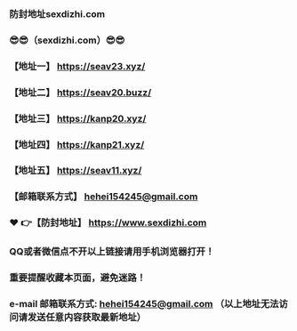### 防封地址sexdizhi.com
### :sunglasses::sunglasses:（sexdizhi.com）:sunglasses::sunglasses:
### 【地址一】  https://seav23.xyz/
### 【地址二】  https://seav20.buzz/
### 【地址三】  https://kanp20.xyz/
### 【地址四】  https://kanp21.xyz/
### 【地址五】  https://seav11.xyz/
### 【邮箱联系方式】  hehei154245@gmail.com
### :heart: :point_right:【防封地址】  https://www.sexdizhi.com
### QQ或者微信点不开以上链接请用手机浏览器打开！
### 重要提醒收藏本页面，避免迷路！
### e-mail 邮箱联系方式: hehei154245@gmail.com （以上地址无法访问请发送任意内容获取最新地址）
